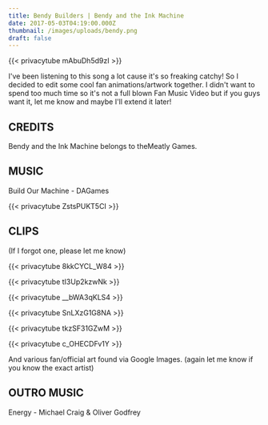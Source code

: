 ```yaml
---
title: Bendy Builders | Bendy and the Ink Machine
date: 2017-05-03T04:19:00.000Z
thumbnail: /images/uploads/bendy.png
draft: false
---
```

{{< privacytube mAbuDh5d9zI >}}

I've been listening to this song a lot cause it's so freaking catchy! So I
decided to edit some cool fan animations/artwork together. I didn't want to
spend too much time so it's not a full blown Fan Music Video but if you guys
want it, let me know and maybe I'll extend it later!

## CREDITS
Bendy and the Ink Machine belongs to theMeatly Games.

## MUSIC
Build Our Machine - DAGames

{{< privacytube ZstsPUKT5CI >}}

## CLIPS
(If I forgot one, please let me know)

{{< privacytube 8kkCYCL_W84 >}}

{{< privacytube tI3Up2kzwNk >}}

{{< privacytube __bWA3qKLS4 >}}

{{< privacytube SnLXzG1G8NA >}}

{{< privacytube tkzSF31GZwM >}}

{{< privacytube c_OHECDFv1Y >}}

And various fan/official art found via Google Images. (again let me know if you
know the exact artist)

## OUTRO MUSIC
Energy - Michael Craig & Oliver Godfrey

